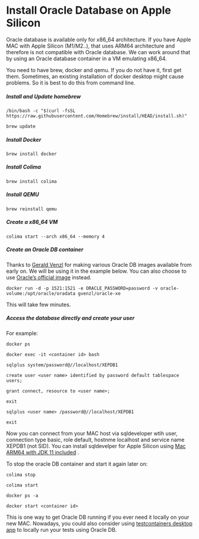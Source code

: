 # Install Oracle Database on Apple Silicon

Oracle database is available only for x86_64 architecture. If you have Apple MAC with Apple Silicon (M1/M2..), that uses ARM64 architecture and therefore is not compatible with Oracle database.
We can work around that by using an Oracle database container in a VM emulating x86_64.

You need to have brew, docker and qemu. If you do not have it, first get them.
Sometimes, an existing installation of docker desktop might cause problems. So it is best to do this from command line.

##### Install and Update homebrew
~~~
/bin/bash -c "$(curl -fsSL https://raw.githubusercontent.com/Homebrew/install/HEAD/install.sh)"

brew update
~~~

##### Install Docker
~~~
brew install docker
~~~

##### Install Colima
~~~
brew install colima
~~~

##### Install QEMU
~~~
brew reinstall qemu
~~~

##### Create a x86_64 VM
~~~
colima start --arch x86_64 --memory 4
~~~

##### Create an Oracle DB container
Thanks to [Gerald Venzl](https://hub.docker.com/u/gvenzl) for making various Oracle DB images available from early on. We will be using it in the example below.
You can also choose to use [Oracle’s official image](container-registry.oracle.com/database/free) instead.
~~~
docker run -d -p 1521:1521 -e ORACLE_PASSWORD=password -v oracle-volume:/opt/oracle/oradata gvenzl/oracle-xe
~~~
This will take few minutes.

##### Access the database directly and create your user
For example:
~~~
docker ps

docker exec -it <container id> bash

sqlplus system/password@//localhost/XEPDB1

create user <user name> identified by password default tablespace users;

grant connect, resource to <user name>;

exit

sqlplus <user name> /password@//localhost/XEPDB1

exit
~~~

Now you can connect from your MAC host via sqldeveloper wtih <user name> user, connection type basic, role default, hostnme localhost and service name XEPDB1 (not SID).
You can install sqldevelper for Apple Silicon using [Mac ARM64 with JDK 11 included](https://www.oracle.com/database/sqldeveloper/technologies/download/) .

To stop the oracle DB container and start it again later on:

~~~
colima stop

colima start

docker ps -a

docker start <container id>
~~~

This is one way to get Oracle DB running if you ever need it locally on your new MAC. Nowadays, you could also consider using [testcontainers desktop app](https://testcontainers.com/desktop/) to locally run your tests using Oracle DB.